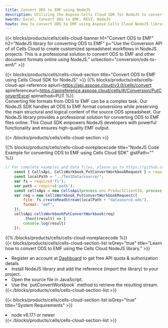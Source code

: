```yaml
---
title: Convert ODS to EMF using NodeJS 
description: Utilizing the Aspose.Cells Cloud SDK for NodeJS to convert a ODS format file to a EMF format file. 
kwords: Excel, Convert ODS to EMF, REST, NodeJS
howto: How to convert ODS to EMF using Aspose.Cells Cloud NodeJS library.
---
```



{{< blocks/products/cells/cells-cloud-banner h1="Convert ODS to EMF" h2="NodeJS library for converting ODS to EMF" p="Use the Conversion API of of Cells Cloud to create customized spreadsheet workflows in NodeJS projects. This is a professional solution to convert ODS to EMF and other document formats online using NodeJS." urlsection="conversion/ods-to-emf/" >}}

{{< blocks/products/cells/cells-cloud-section  title="Convert ODS to EMF using Cells Cloud SDK for NodeJS" >}}
{{% blocks/products/cells/cells-cloud-api-reference  apiurl=https://api.aspose.cloud/v3.0/cells/convert  apireferenceurl=https://apireference.aspose.cloud/cells/#/Conversion/PutConvertExcel  apimethod=PUT %}}
<br/>
Converting file formats from ODS to EMF can be a complex task. Our NodeJS SDK handles all ODS to EMF format conversions while preserving the main structural and logical content of the source ODS spreadsheet. Our NodeJS library provides a professional solution for converting ODS to EMF files online. This Cloud SDK empowers NodeJS developers with powerful functionality and ensures high-quality EMF output.

{{< /blocks/products/cells/cells-cloud-section >}}

{{% blocks/products/cells/cells-cloud-noreplacecode title="NodeJS Code Example for converting ODS to EMF using Cells Cloud SDK" gistPath="" %}}
 
```js
// For complete examples and data files, please go to https://github.com/aspose-cells-cloud/aspose-cells-cloud-node/
    const { CellsApi, CellsWorkbook_PutConvertWorkbookRequest } = require("asposecellscloud");
    const localPath = "../TestData/source/";
    var fs = require('fs');
    var path = require('path');
    const cellsApi = new CellsApi(process.env.ProductClientId, process.env.ProductClientSecret);
    var req = new CellsWorkbook_PutConvertWorkbookRequest({
        file: fs.createReadStream(localPath + "datasource.ods"),
        format: "emf",
    });
    cellsApi.cellsWorkbookPutConvertWorkbook(req)
        .then((result) => {
        console.log(result)
    });
```
 
{{% /blocks/products/cells/cells-cloud-noreplacecode  %}}
<br/>
{{< blocks/products/cells/cells-cloud-section-list isGrey="true"  title="Learn how to convert ODS to EMF using the Cells Cloud NodeJS library." >}}
<li>Register an account at <a href="https://dashboard.aspose.cloud/">Dashboard</a> to get free API quota & authorization details</li>
<li>Install NodeJS library and add the reference (import the library) to your project.</li>
<li>Open the source file in JavaScript.</li>
<li>Use the `putConvertWorkbook` method to retrieve the resulting stream.</li>
{{< /blocks/products/cells/cells-cloud-section-list >}}

{{< blocks/products/cells/cells-cloud-section-list isGrey="true"  title="System Requirements" >}}
<li>node v6.17.1 or newer</li>
{{< /blocks/products/cells/cells-cloud-section-list >}}

